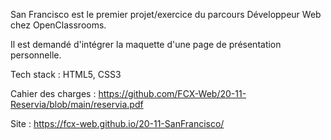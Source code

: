 

San Francisco est le premier projet/exercice du parcours Développeur Web chez OpenClassrooms.

Il est demandé d'intégrer la maquette d'une page de présentation personnelle.

Tech stack : HTML5, CSS3

Cahier des charges : https://github.com/FCX-Web/20-11-Reservia/blob/main/reservia.pdf

Site : https://fcx-web.github.io/20-11-SanFrancisco/
